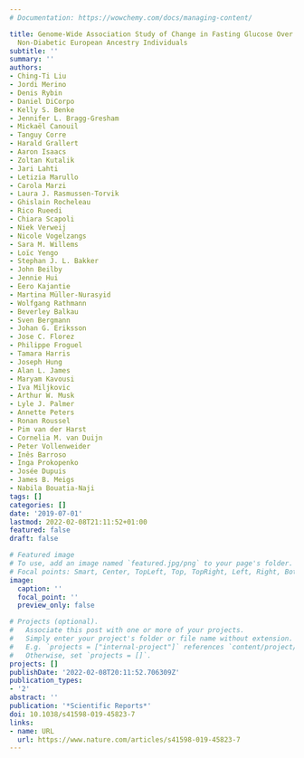 ```yaml
---
# Documentation: https://wowchemy.com/docs/managing-content/

title: Genome-Wide Association Study of Change in Fasting Glucose Over Time in 13,807
  Non-Diabetic European Ancestry Individuals
subtitle: ''
summary: ''
authors:
- Ching-Ti Liu
- Jordi Merino
- Denis Rybin
- Daniel DiCorpo
- Kelly S. Benke
- Jennifer L. Bragg-Gresham
- Mickaël Canouil
- Tanguy Corre
- Harald Grallert
- Aaron Isaacs
- Zoltan Kutalik
- Jari Lahti
- Letizia Marullo
- Carola Marzi
- Laura J. Rasmussen-Torvik
- Ghislain Rocheleau
- Rico Rueedi
- Chiara Scapoli
- Niek Verweij
- Nicole Vogelzangs
- Sara M. Willems
- Loïc Yengo
- Stephan J. L. Bakker
- John Beilby
- Jennie Hui
- Eero Kajantie
- Martina Müller-Nurasyid
- Wolfgang Rathmann
- Beverley Balkau
- Sven Bergmann
- Johan G. Eriksson
- Jose C. Florez
- Philippe Froguel
- Tamara Harris
- Joseph Hung
- Alan L. James
- Maryam Kavousi
- Iva Miljkovic
- Arthur W. Musk
- Lyle J. Palmer
- Annette Peters
- Ronan Roussel
- Pim van der Harst
- Cornelia M. van Duijn
- Peter Vollenweider
- Inês Barroso
- Inga Prokopenko
- Josée Dupuis
- James B. Meigs
- Nabila Bouatia-Naji
tags: []
categories: []
date: '2019-07-01'
lastmod: 2022-02-08T21:11:52+01:00
featured: false
draft: false

# Featured image
# To use, add an image named `featured.jpg/png` to your page's folder.
# Focal points: Smart, Center, TopLeft, Top, TopRight, Left, Right, BottomLeft, Bottom, BottomRight.
image:
  caption: ''
  focal_point: ''
  preview_only: false

# Projects (optional).
#   Associate this post with one or more of your projects.
#   Simply enter your project's folder or file name without extension.
#   E.g. `projects = ["internal-project"]` references `content/project/deep-learning/index.md`.
#   Otherwise, set `projects = []`.
projects: []
publishDate: '2022-02-08T20:11:52.706309Z'
publication_types:
- '2'
abstract: ''
publication: '*Scientific Reports*'
doi: 10.1038/s41598-019-45823-7
links:
- name: URL
  url: https://www.nature.com/articles/s41598-019-45823-7
---
```

